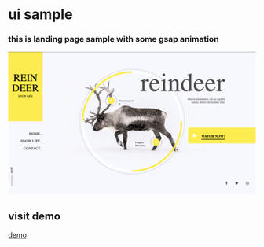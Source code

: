# ui sample

### this is landing page sample with some gsap animation

![preview](./ss.png)

## visit demo

[demo](https://reindeer-ui-sample.vercel.app/)
